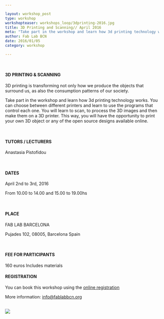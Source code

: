 ```yaml
---

layout: workshop_post
type: workshop
workshopteaser: workshops_loop/3dprinting-2016.jpg
title: 3D Printing and Scanning// April 2016
meta: "Take part in the workshop and learn how 3d printing technology works and discover the most suitable technique for your project. In addition, you will have the opportunity to print an object created by you or by any of the users who share their models in open platforms."
author: Fab Lab BCN
date: 2016/01/05
category: workshop

---
```


<br>

<h4>3D PRINTING & SCANNING</h4>
3D printing is transforming not only how we produce the objects that surround us, as also the consumption patterns of our society.<br>


Take part in the workshop and learn how 3d printing technology works. You can choose between different printers and learn to use the programs that control each one. You will learn to scan, to process the 3D images and then make them on a 3D printer. This way, you will have the opportunity to print your own 3D object or any of the open source designs available online.<br>



<br>
<h4>TUTORS / LECTURERS</h4>

Anastasia Pistofidou


<br>
<h4>DATES</h4>
April 2nd to 3rd, 2016

From 10.00 to 14.00 and 15.00 to 19.00hs

<br>
<h4>PLACE</h4>
FAB LAB BARCELONA

Pujades 102, 
08005, Barcelona 
Spain

<br>
<h4>FEE FOR PARTICIPANTS</h4>
160 euros
Includes materials

<br>
<h4>REGISTRATION </h4>

You can book this workshop using the <a target="_blank" href="http://fablab.fikket.com/event/taller-de-escaneo-e-impresion-3d--2"><u>online registration</u></a> 

More information: info@fablabbcn.org



<br>

<img src="{{site.baseurl}}{{ site.url }}/img/workshops/workshops_loop/3dprinting-2016.jpg">


